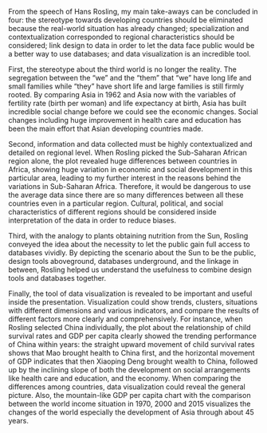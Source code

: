 From the speech of Hans Rosling, my main take-aways can be concluded in four: the stereotype towards developing countries should be eliminated because the real-world situation has already changed; specialization and contextualization corresponded to regional characteristics should be considered; link design to data in order to let the data face public would be a better way to use databases; and data visualization is an incredible tool. 
 
First, the stereotype about the third world is no longer the reality. The segregation between the “we” and the “them” that “we” have long life and small families while “they” have short life and large families is still firmly rooted. By comparing Asia in 1962 and Asia now with the variables of fertility rate (birth per woman) and life expectancy at birth, Asia has built incredible social change before we could see the economic changes. Social changes including huge improvement in health care and education has been the main effort that Asian developing countries made.
 
Second, information and data collected must be highly contextualized and detailed on regional level. When Rosling picked the Sub-Saharan African region alone, the plot revealed huge differences between countries in Africa, showing huge variation in economic and social development in this particular area, leading to my further interest in the reasons behind the variations in Sub-Saharan Africa. Therefore, it would be dangerous to use the average data since there are so many differences between all these countries even in a particular region. Cultural, political, and social characteristics of different regions should be considered inside interpretation of the data in order to reduce biases. 
 
Third, with the analogy to plants obtaining nutrition from the Sun, Rosling conveyed the idea about the necessity to let the public gain full access to databases vividly. By depicting the scenario about the Sun to be the public, design tools aboveground, databases underground, and the linkage in between, Rosling helped us understand the usefulness to combine design tools and databases together. 
 
Finally, the tool of data visualization is revealed to be important and useful inside the presentation. Visualization could show trends, clusters, situations with different dimensions and various indicators, and compare the results of different factors more clearly and comprehensively. For instance, when Rosling selected China individually, the plot about the relationship of child survival rates and GDP per capita clearly showed the trending performance of China within years: the straight upward movement of child survival rates shows that Mao brought health to China first, and the horizontal movement of GDP indicates that then Xiaoping Deng brought wealth to China, followed up by the inclining slope of both the development on social arrangements like health care and education, and the economy. When comparing the differences among countries, data visualization could reveal the general picture. Also, the mountain-like GDP per capita chart with the comparison between the world income situation in 1970, 2000 and 2015 visualizes the changes of the world especially the development of Asia through about 45 years. 

